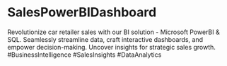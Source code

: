 # SalesPowerBIDashboard
Revolutionize car retailer sales with our BI solution - Microsoft PowerBI &amp; SQL. Seamlessly streamline data, craft interactive dashboards, and empower decision-making. Uncover insights for strategic sales growth. #BusinessIntelligence #SalesInsights #DataAnalytics

